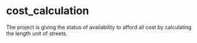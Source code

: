 # cost_calculation
The project is giving the status of availability to afford all cost by calculating the length unit of streets.
